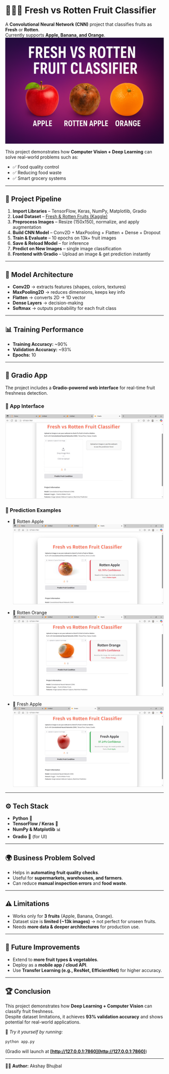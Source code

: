 
# 🍎🍌🍊 Fresh vs Rotten Fruit Classifier  

A **Convolutional Neural Network (CNN)** project that classifies fruits as **Fresh** or **Rotten**.  
Currently supports **Apple, Banana, and Orange**.  
![Fresh vs Rotten Fruit Classifier](Project_TN.png)

This project demonstrates how **Computer Vision + Deep Learning** can solve real-world problems such as:  
- ✅ Food quality control  
- ✅ Reducing food waste  
- ✅ Smart grocery systems  

---

## 🚀 Project Pipeline  

1. **Import Libraries** – TensorFlow, Keras, NumPy, Matplotlib, Gradio  
2. **Load Dataset** – [Fresh & Rotten Fruits (Kaggle)](https://www.kaggle.com/datasets/sriramr/fruits-fresh-and-rotten-for-classification)  
3. **Preprocess Images** – Resize (150x150), normalize, and apply augmentation  
4. **Build CNN Model** – Conv2D + MaxPooling + Flatten + Dense + Dropout  
5. **Train & Evaluate** – 10 epochs on 13k+ fruit images  
6. **Save & Reload Model** – for inference  
7. **Predict on New Images** – single image classification  
8. **Frontend with Gradio** – Upload an image & get prediction instantly  

---

## 🧠 Model Architecture  

- **Conv2D** → extracts features (shapes, colors, textures)  
- **MaxPooling2D** → reduces dimensions, keeps key info  
- **Flatten** → converts 2D → 1D vector  
- **Dense Layers** → decision-making  
- **Softmax** → outputs probability for each fruit class  

---

## 📊 Training Performance  

- **Training Accuracy:** ~90%  
- **Validation Accuracy:** ~93%  
- **Epochs:** 10  


---

## 🎨 Gradio App  

The project includes a **Gradio-powered web interface** for real-time fruit freshness detection.  

### 🔹 App Interface  
![Output 1 – Gradio App Interface](Output1.PNG)  

### 🔹 Prediction Examples  
- 🍎 Rotten Apple  
  ![Rotten Apple Prediction](Output2_rotten_apple.PNG)  

- 🍊 Rotten Orange  
  ![Rotten Orange Prediction](Output3_rotten_orange.PNG)  

- 🍏 Fresh Apple  
  ![Fresh Apple Prediction](Output4_fresh_apple.PNG)  

---

## ⚙️ Tech Stack  

- **Python** 🐍  
- **TensorFlow / Keras** 🤖  
- **NumPy & Matplotlib** 📊  
- **Gradio** 🎨 (for UI)  

---

## 🌍 Business Problem Solved  

- Helps in **automating fruit quality checks**.  
- Useful for **supermarkets, warehouses, and farmers**.  
- Can reduce **manual inspection errors** and **food waste**.  

---

## ⚠️ Limitations  

- Works only for **3 fruits** (Apple, Banana, Orange).  
- Dataset size is **limited (~13k images)** → not perfect for unseen fruits.  
- Needs **more data & deeper architectures** for production use.  

---

## 📌 Future Improvements  

- Extend to **more fruit types & vegetables**.  
- Deploy as a **mobile app / cloud API**.  
- Use **Transfer Learning (e.g., ResNet, EfficientNet)** for higher accuracy.  

---

## 🏆 Conclusion  

This project demonstrates how **Deep Learning + Computer Vision** can classify fruit freshness.  
Despite dataset limitations, it achieves **93% validation accuracy** and shows potential for real-world applications.  

🔗 *Try it yourself by running:*  
```bash
python app.py
````

(Gradio will launch at **[http://127.0.0.1:7860](http://127.0.0.1:7860)**)

---

👨‍💻 **Author:** Akshay Bhujbal

